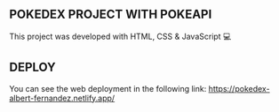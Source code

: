 ## POKEDEX PROJECT WITH POKEAPI

This project was developed with HTML, CSS & JavaScript 💻

## DEPLOY

You can see the web deployment in the following link:
https://pokedex-albert-fernandez.netlify.app/